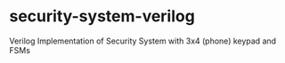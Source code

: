 # security-system-verilog
Verilog Implementation of Security System with 3x4 (phone) keypad and FSMs
